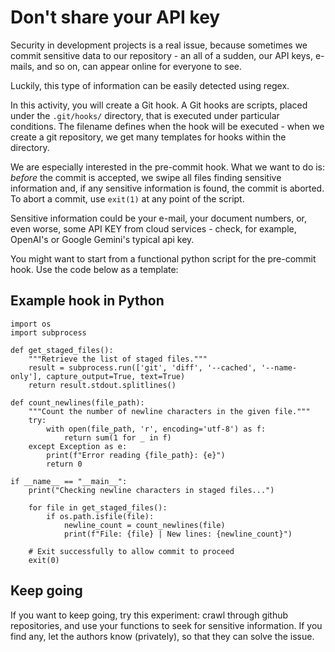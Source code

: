 # Don't share your API key

Security in development projects is a real issue, because sometimes we commit sensitive data to our repository - an all of a sudden, our API keys, e-mails, and so on, can appear online for everyone to see.

Luckily, this type of information can be easily detected using regex.

In this activity, you will create a Git hook. A Git hooks are scripts, placed under the `.git/hooks/` directory, that is executed under particular conditions. The filename defines when the hook will be executed - when we create a git repository, we get many templates for hooks within the directory.

We are especially interested in the pre-commit hook. What we want to do is: *before* the commit is accepted, we swipe all files finding sensitive information and, if any sensitive information is found, the commit is aborted. To abort a commit, use `exit(1)` at any point of the script.

Sensitive information could be your e-mail, your document numbers, or, even worse, some API KEY from cloud services - check, for example, OpenAI's or Google Gemini's typical api key.

You might want to start from a functional python script for the pre-commit hook. Use the code below as a template:

## Example hook in Python

    import os
    import subprocess

    def get_staged_files():
        """Retrieve the list of staged files."""
        result = subprocess.run(['git', 'diff', '--cached', '--name-only'], capture_output=True, text=True)
        return result.stdout.splitlines()

    def count_newlines(file_path):
        """Count the number of newline characters in the given file."""
        try:
            with open(file_path, 'r', encoding='utf-8') as f:
                return sum(1 for _ in f)
        except Exception as e:
            print(f"Error reading {file_path}: {e}")
            return 0

    if __name__ == "__main__":
        print("Checking newline characters in staged files...")

        for file in get_staged_files():
            if os.path.isfile(file):
                newline_count = count_newlines(file)
                print(f"File: {file} | New lines: {newline_count}")

        # Exit successfully to allow commit to proceed
        exit(0)

## Keep going

If you want to keep going, try this experiment: crawl through github repositories, and use your functions to seek for sensitive information. If you find any, let the authors know (privately), so that they can solve the issue.
